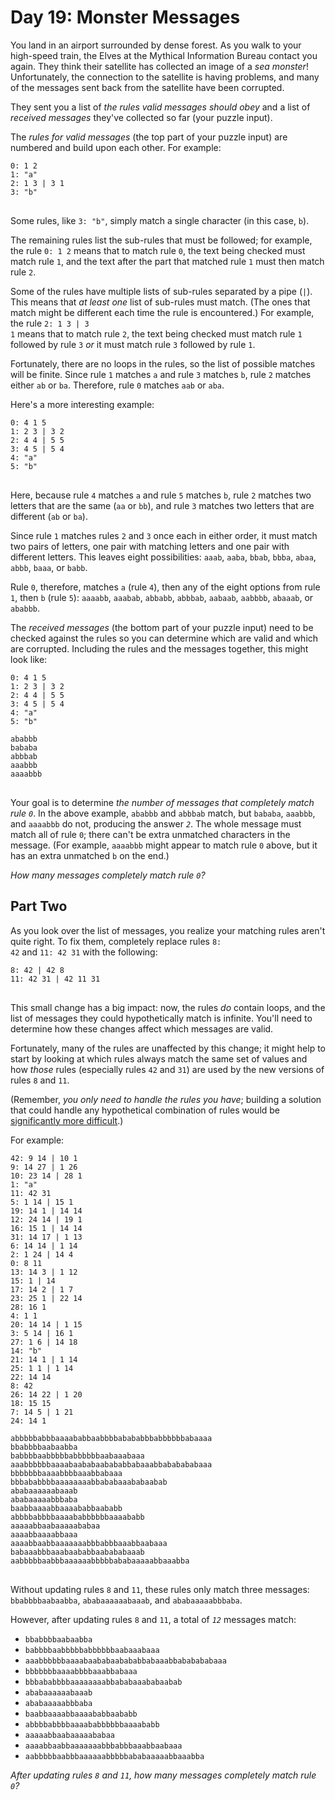 # Day 19: Monster Messages

You land in an airport surrounded by dense forest. As you walk to your high-speed train, the Elves at the Mythical Information Bureau contact you again. They think their satellite has collected an image of a <em>sea monster</em>! Unfortunately, the connection to the satellite is having problems, and many of the messages sent back from the satellite have been corrupted.

They sent you a list of <em>the rules valid messages should obey</em> and a list of <em>received messages</em> they've collected so far (your puzzle input).

The <em>rules for valid messages</em> (the top part of your puzzle input) are numbered and build upon each other. For example:

<pre>
<code>0: 1 2
1: "a"
2: 1 3 | 3 1
3: "b"
</code>
</pre>

Some rules, like <code>3: "b"</code>, simply match a single character (in this case, <code>b</code>).

The remaining rules list the sub-rules that must be followed; for example, the rule <code>0: 1 2</code> means that to match rule <code>0</code>, the text being checked must match rule <code>1</code>, and the text after the part that matched rule <code>1</code> must then match rule <code>2</code>.

Some of the rules have multiple lists of sub-rules separated by a pipe (<code>|</code>). This means that <em>at least one</em> list of sub-rules must match. (The ones that match might be different each time the rule is encountered.) For example, the rule <code>2: 1 3 | 3 1</code> means that to match rule <code>2</code>, the text being checked must match rule <code>1</code> followed by rule <code>3</code> <em>or</em> it must match rule <code>3</code> followed by rule <code>1</code>.

Fortunately, there are no loops in the rules, so the list of possible matches will be finite. Since rule <code>1</code> matches <code>a</code> and rule <code>3</code> matches <code>b</code>, rule <code>2</code> matches either <code>ab</code> or <code>ba</code>. Therefore, rule <code>0</code> matches <code>aab</code> or <code>aba</code>.

Here's a more interesting example:

<pre>
<code>0: 4 1 5
1: 2 3 | 3 2
2: 4 4 | 5 5
3: 4 5 | 5 4
4: "a"
5: "b"
</code>
</pre>

Here, because rule <code>4</code> matches <code>a</code> and rule <code>5</code> matches <code>b</code>, rule <code>2</code> matches two letters that are the same (<code>aa</code> or <code>bb</code>), and rule <code>3</code> matches two letters that are different (<code>ab</code> or <code>ba</code>).

Since rule <code>1</code> matches rules <code>2</code> and <code>3</code> once each in either order, it must match two pairs of letters, one pair with matching letters and one pair with different letters. This leaves eight possibilities: <code>aaab</code>, <code>aaba</code>, <code>bbab</code>, <code>bbba</code>, <code>abaa</code>, <code>abbb</code>, <code>baaa</code>, or <code>babb</code>.

Rule <code>0</code>, therefore, matches <code>a</code> (rule <code>4</code>), then any of the eight options from rule <code>1</code>, then <code>b</code> (rule <code>5</code>): <code>aaaabb</code>, <code>aaabab</code>, <code>abbabb</code>, <code>abbbab</code>, <code>aabaab</code>, <code>aabbbb</code>, <code>abaaab</code>, or <code>ababbb</code>.

The <em>received messages</em> (the bottom part of your puzzle input) need to be checked against the rules so you can determine which are valid and which are corrupted. Including the rules and the messages together, this might look like:

<pre>
<code>0: 4 1 5
1: 2 3 | 3 2
2: 4 4 | 5 5
3: 4 5 | 5 4
4: "a"
5: "b"

ababbb
bababa
abbbab
aaabbb
aaaabbb
</code>
</pre>

Your goal is to determine <em>the number of messages that completely match rule <code>0</code></em>. In the above example, <code>ababbb</code> and <code>abbbab</code> match, but <code>bababa</code>, <code>aaabbb</code>, and <code>aaaabbb</code> do not, producing the answer <em><code>2</code></em>. The whole message must match all of rule <code>0</code>; there can't be extra unmatched characters in the message. (For example, <code>aaaabbb</code> might appear to match rule <code>0</code> above, but it has an extra unmatched <code>b</code> on the end.)

<em>How many messages completely match rule <code>0</code>?</em>

## Part Two

As you look over the list of messages, you realize your matching rules aren't quite right. To fix them, completely replace rules <code>8: 42</code> and <code>11: 42 31</code> with the following:

<pre>
<code>8: 42 | 42 8
11: 42 31 | 42 11 31
</code>
</pre>

This small change has a big impact: now, the rules <em>do</em> contain loops, and the list of messages they could hypothetically match is infinite. You'll need to determine how these changes affect which messages are valid.

Fortunately, many of the rules are unaffected by this change; it might help to start by looking at which rules always match the same set of values and how <em>those</em> rules (especially rules <code>42</code> and <code>31</code>) are used by the new versions of rules <code>8</code> and <code>11</code>.

(Remember, <em>you only need to handle the rules you have</em>; building a solution that could handle any hypothetical combination of rules would be [significantly more difficult](https://en.wikipedia.org/wiki/Formal_grammar).)

For example:

<pre>
<code>42: 9 14 | 10 1
9: 14 27 | 1 26
10: 23 14 | 28 1
1: "a"
11: 42 31
5: 1 14 | 15 1
19: 14 1 | 14 14
12: 24 14 | 19 1
16: 15 1 | 14 14
31: 14 17 | 1 13
6: 14 14 | 1 14
2: 1 24 | 14 4
0: 8 11
13: 14 3 | 1 12
15: 1 | 14
17: 14 2 | 1 7
23: 25 1 | 22 14
28: 16 1
4: 1 1
20: 14 14 | 1 15
3: 5 14 | 16 1
27: 1 6 | 14 18
14: "b"
21: 14 1 | 1 14
25: 1 1 | 1 14
22: 14 14
8: 42
26: 14 22 | 1 20
18: 15 15
7: 14 5 | 1 21
24: 14 1

abbbbbabbbaaaababbaabbbbabababbbabbbbbbabaaaa
bbabbbbaabaabba
babbbbaabbbbbabbbbbbaabaaabaaa
aaabbbbbbaaaabaababaabababbabaaabbababababaaa
bbbbbbbaaaabbbbaaabbabaaa
bbbababbbbaaaaaaaabbababaaababaabab
ababaaaaaabaaab
ababaaaaabbbaba
baabbaaaabbaaaababbaababb
abbbbabbbbaaaababbbbbbaaaababb
aaaaabbaabaaaaababaa
aaaabbaaaabbaaa
aaaabbaabbaaaaaaabbbabbbaaabbaabaaa
babaaabbbaaabaababbaabababaaab
aabbbbbaabbbaaaaaabbbbbababaaaaabbaaabba
</code>
</pre>

Without updating rules <code>8</code> and <code>11</code>, these rules only match three messages: <code>bbabbbbaabaabba</code>, <code>ababaaaaaabaaab</code>, and <code>ababaaaaabbbaba</code>.

However, after updating rules <code>8</code> and <code>11</code>, a total of <em><code>12</code></em> messages match:

- <code>bbabbbbaabaabba</code>
- <code>babbbbaabbbbbabbbbbbaabaaabaaa</code>
- <code>aaabbbbbbaaaabaababaabababbabaaabbababababaaa</code>
- <code>bbbbbbbaaaabbbbaaabbabaaa</code>
- <code>bbbababbbbaaaaaaaabbababaaababaabab</code>
- <code>ababaaaaaabaaab</code>
- <code>ababaaaaabbbaba</code>
- <code>baabbaaaabbaaaababbaababb</code>
- <code>abbbbabbbbaaaababbbbbbaaaababb</code>
- <code>aaaaabbaabaaaaababaa</code>
- <code>aaaabbaabbaaaaaaabbbabbbaaabbaabaaa</code>
- <code>aabbbbbaabbbaaaaaabbbbbababaaaaabbaaabba</code>

<em>After updating rules <code>8</code> and <code>11</code>, how many messages completely match rule <code>0</code>?</em>
